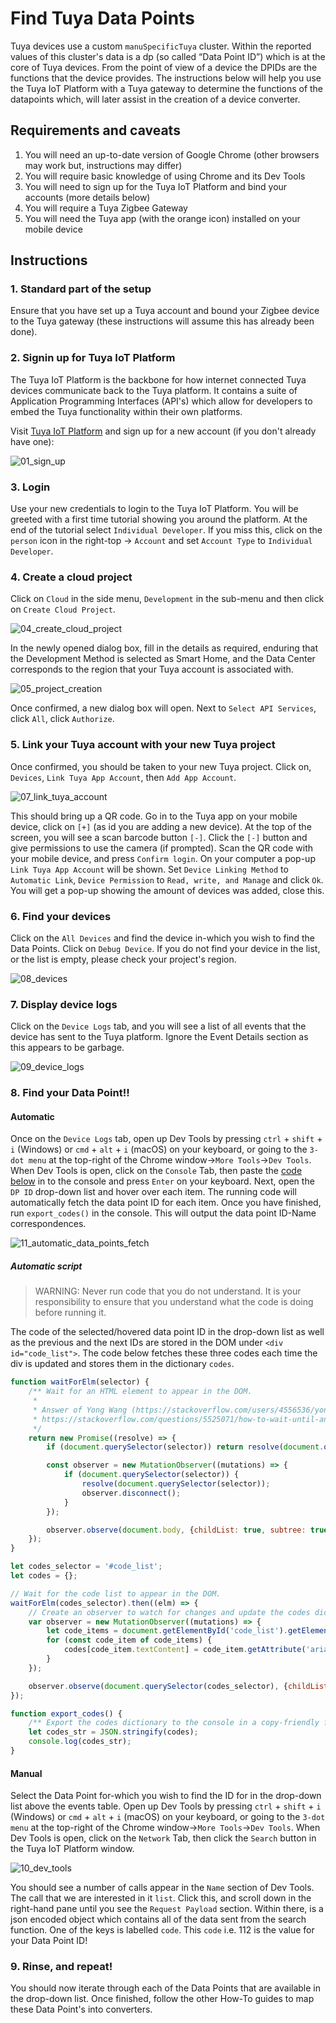 # Find Tuya Data Points

Tuya devices use a custom `manuSpecificTuya` cluster. Within the reported values of this cluster's data is a dp (so called “Data Point ID”) which is at the core of Tuya devices. From the point of view of a device the DPIDs are the functions that the device provides. The instructions below will help you use the Tuya IoT Platform with a Tuya gateway to determine the functions of the datapoints which, will later assist in the creation of a device converter.

## Requirements and caveats

1. You will need an up-to-date version of Google Chrome (other browsers may work but, instructions may differ)
2. You will require basic knowledge of using Chrome and its Dev Tools
3. You will need to sign up for the Tuya IoT Platform and bind your accounts (more details below)
4. You will require a Tuya Zigbee Gateway
5. You will need the Tuya app (with the orange icon) installed on your mobile device

## Instructions

### 1. Standard part of the setup

Ensure that you have set up a Tuya account and bound your Zigbee device to the Tuya gateway (these instructions will assume this has already been done).

### 2. Signin up for Tuya IoT Platform

The Tuya IoT Platform is the backbone for how internet connected Tuya devices communicate back to the Tuya platform. It contains a suite of Application Programming Interfaces (API's) which allow for developers to embed the Tuya functionality within their own platforms.

Visit [Tuya IoT Platform](https://iot.tuya.com/) and sign up for a new account (if you don't already have one):

![01_sign_up](../../images/how_tos/tuya_dp/01_sign_up.png)

### 3. Login

Use your new credentials to login to the Tuya IoT Platform. You will be greeted with a first time tutorial showing you around the platform. At the end of the tutorial select `Individual Developer`. If you miss this, click on the `person` icon in the right-top -> `Account` and set `Account Type` to `Individual Developer`.

### 4. Create a cloud project

Click on `Cloud` in the side menu, `Development` in the sub-menu and then click on `Create Cloud Project`.

![04_create_cloud_project](../../images/how_tos/tuya_dp/04_create_cloud_project.png)

In the newly opened dialog box, fill in the details as required, enduring that the Development Method is selected as Smart Home, and the Data Center corresponds to the region that your Tuya account is associated with.

![05_project_creation](../../images/how_tos/tuya_dp/05_project_creation.png)

Once confirmed, a new dialog box will open. Next to `Select API Services`, click `All`, click `Authorize`.

### 5. Link your Tuya account with your new Tuya project

Once confirmed, you should be taken to your new Tuya project. Click on, `Devices`, `Link Tuya App Account`, then `Add App Account`.

![07_link_tuya_account](../../images/how_tos/tuya_dp/07_link_tuya_account.png)

This should bring up a QR code. Go in to the Tuya app on your mobile device, click on `[+]` (as id you are adding a new device). At the top of the screen, you will see a scan barcode button `[-]`. Click the `[-]` button and give permissions to use the camera (if prompted). Scan the QR code with your mobile device, and press `Confirm login`. On your computer a pop-up `Link Tuya App Account` will be shown. Set `Device Linking Method` to `Automatic Link`, `Device Permission` to `Read, write, and Manage` and click `Ok`. You will get a pop-up showing the amount of devices was added, close this.

### 6. Find your devices

Click on the `All Devices` and find the device in-which you wish to find the Data Points. Click on `Debug Device`. If you do not find your device in the list, or the list is empty, please check your project's region.

![08_devices](../../images/how_tos/tuya_dp/08_devices.png)

### 7. Display device logs

Click on the `Device Logs` tab, and you will see a list of all events that the device has sent to the Tuya platform. Ignore the Event Details section as this appears to be garbage.

![09_device_logs](../../images/how_tos/tuya_dp/09_device_logs.png)

### 8. Find your Data Point!!

#### **Automatic**

Once on the `Device Logs` tab, open up Dev Tools by pressing `ctrl` + `shift` + `i` (Windows) or `cmd` + `alt` + `i` (macOS) on your keyboard, or going to the `3-dot menu` at the top-right of the Chrome window->`More Tools`->`Dev Tools`. When Dev Tools is open, click on the `Console` Tab, then paste the [code below](#automatic-script) in to the console and press `Enter` on your keyboard. Next, open the `DP ID` drop-down list and hover over each item. The running code will automatically fetch the data point ID for each item. Once you have finished, run `export_codes()` in the console. This will output the data point ID-Name correspondences.

![11_automatic_data_points_fetch](../../images/how_tos/tuya_dp/11_automatic_data_points_fetch.gif)

##### _Automatic script_

> WARNING: Never run code that you do not understand. It is your responsibility to ensure that you understand what the code is doing before running it.

The code of the selected/hovered data point ID in the drop-down list as well as the previous and the next IDs are stored in the DOM under `<div id="code_list">`. The code below fetches these three codes each time the div is updated and stores them in the dictionary `codes`.

```javascript
function waitForElm(selector) {
    /** Wait for an HTML element to appear in the DOM.
     *
     * Answer of Yong Wang (https://stackoverflow.com/users/4556536/yong-wang) to
     * https://stackoverflow.com/questions/5525071/how-to-wait-until-an-element-exists
     */
    return new Promise((resolve) => {
        if (document.querySelector(selector)) return resolve(document.querySelector(selector));

        const observer = new MutationObserver((mutations) => {
            if (document.querySelector(selector)) {
                resolve(document.querySelector(selector));
                observer.disconnect();
            }
        });

        observer.observe(document.body, {childList: true, subtree: true});
    });
}

let codes_selector = '#code_list';
let codes = {};

// Wait for the code list to appear in the DOM.
waitForElm(codes_selector).then((elm) => {
    // Create an observer to watch for changes and update the codes dictionary.
    var observer = new MutationObserver((mutations) => {
        let code_items = document.getElementById('code_list').getElementsByTagName('div');
        for (const code_item of code_items) {
            codes[code_item.textContent] = code_item.getAttribute('aria-label');
        }
    });

    observer.observe(document.querySelector(codes_selector), {childList: true});
});

function export_codes() {
    /** Export the codes dictionary to the console in a copy-friendly format. */
    let codes_str = JSON.stringify(codes);
    console.log(codes_str);
}
```

#### **Manual**

Select the Data Point for-which you wish to find the ID for in the drop-down list above the events table. Open up Dev Tools by pressing `ctrl` + `shift` + `i` (Windows) or `cmd` + `alt` + `i` (macOS) on your keyboard, or going to the `3-dot menu` at the top-right of the Chrome window->`More Tools`->`Dev Tools`. When Dev Tools is open, click on the `Network` Tab, then click the `Search` button in the Tuya IoT Platform window.

![10_dev_tools](../../images/how_tos/tuya_dp/10_dev_tools.png)

You should see a number of calls appear in the `Name` section of Dev Tools. The call that we are interested in it `list`. Click this, and scroll down in the right-hand pane until you see the `Request Payload` section. Within there, is a json encoded object which contains all of the data sent from the search function. One of the keys is labelled `code`. This `code` i.e. 112 is the value for your Data Point ID!

### 9. Rinse, and repeat!

You should now iterate through each of the Data Points that are available in the drop-down list. Once finished, follow the other How-To guides to map these Data Point's into converters.
